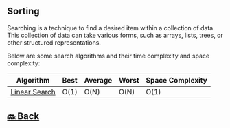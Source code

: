 <h2>Sorting</h2>

Searching is a technique to find a desired item within a collection of data. This collection of data can take various forms, such as arrays, lists, trees, or other structured representations.

Below are some search algorithms and their time complexity and space complexity:

| Algorithm                                                                                                                     | Best | Average | Worst | Space Complexity |
| ----------------------------------------------------------------------------------------------------------------------------- | ---- | ------- | ----- | ---------------- |
| <a href="https://github.com/sanjay9616/data-structure-and-alogrithms/tree/master/Searching/Linear%20Search">Linear Search</a> | O(1) | O(N)    | O(N)  | O(1)             |


<h2><a href="https://github.com/sanjay9616/data-structure-and-alogrithms/blob/master/README.md"> 🔙 Back</a></h2>
